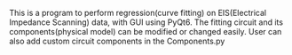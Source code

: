This is a program to perform regression(curve fitting) on EIS(Electrical Impedance Scanning) data, with GUI using PyQt6.
The fitting circuit and its components(physical model) can be modified or changed easily. User can also add custom circuit components in the Components.py
